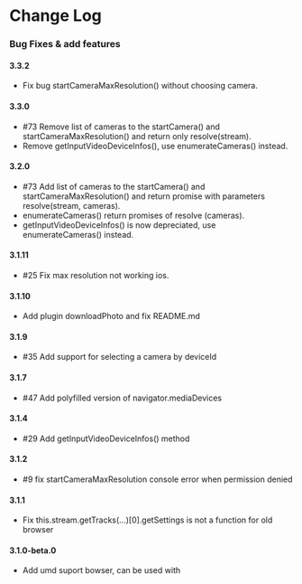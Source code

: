 # Change Log

### Bug Fixes & add features

#### 3.3.2
- Fix bug startCameraMaxResolution() without choosing camera.

#### 3.3.0
- \#73 Remove list of cameras to the startCamera() and startCameraMaxResolution() and return only resolve(stream).
- Remove getInputVideoDeviceInfos(), use enumerateCameras() instead.

#### 3.2.0
- \#73 Add list of cameras to the startCamera() and startCameraMaxResolution() and return promise with parameters resolve(stream, cameras).
- enumerateCameras() return promises of resolve (cameras).
- getInputVideoDeviceInfos() is now depreciated, use enumerateCameras() instead.

#### 3.1.11
- \#25 Fix max resolution not working ios.

#### 3.1.10
- Add plugin downloadPhoto and fix README.md

#### 3.1.9
- \#35 Add support for selecting a camera by deviceId

#### 3.1.7
- \#47 Add polyfilled version of navigator.mediaDevices

#### 3.1.4
- \#29 Add getInputVideoDeviceInfos() method

#### 3.1.2
- \#9 fix startCameraMaxResolution console error when permission denied

#### 3.1.1
- Fix this.stream.getTracks(...)[0].getSettings is not a function for old browser

#### 3.1.0-beta.0
- Add umd suport bowser, can be used with <script> tag (npm run buildBrowser)

#### 3.0.2-beta.0
- Fix Invalid constraint on safari when default value is used.
